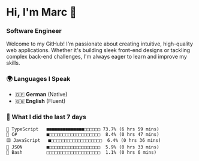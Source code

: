 # Hi, I'm Marc 👋 
### Software Engineer

Welcome to my GitHub! I'm passionate about creating intuitive, high-quality web applications. Whether it's building sleek front-end designs or tackling complex back-end challenges, I'm always eager to learn and improve my skills.  

### 🌍 Languages I Speak  
- 🇩🇪 **German** (Native)  
- 🇬🇧 **English** (Fluent)

### 🤯 What I did the last 7 days

```
🔷 TypeScript   ■■■■■■■■■■■■■■□□□□□□ 73.7% (6 hrs 59 mins)
🔷 C#           ■□□□□□□□□□□□□□□□□□□□  8.4% (0 hrs 47 mins)
🟨 JavaScript   ■□□□□□□□□□□□□□□□□□□□  6.4% (0 hrs 36 mins)
📄 JSON         ■□□□□□□□□□□□□□□□□□□□  5.9% (0 hrs 33 mins)
📄 Bash         □□□□□□□□□□□□□□□□□□□□  1.1% (0 hrs 6 mins)
```